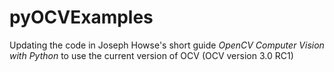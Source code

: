 # pyOCVExamples

Updating the code in Joseph Howse's short guide _OpenCV Computer Vision with Python_ to use the current version of OCV
(OCV version 3.0 RC1)
